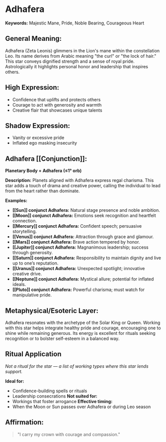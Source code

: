 # Adhafera


**Keywords:** Majestic Mane, Pride, Noble Bearing, Courageous Heart

## General Meaning:
Adhafera (Zeta Leonis) glimmers in the Lion's mane within the constellation Leo. Its name derives from Arabic meaning "the curl" or "the lock of hair." This star conveys dignified strength and a sense of royal pride. Astrologically it highlights personal honor and leadership that inspires others.

## High Expression:
- Confidence that uplifts and protects others
- Courage to act with generosity and warmth
- Creative flair that showcases unique talents

## Shadow Expression:
- Vanity or excessive pride
- Inflated ego masking insecurity

## Adhafera [[Conjunction]]:

**Planetary Body + Adhafera (≤1° orb)**

**Description:**
Planets aligned with Adhafera express regal charisma. This star adds a touch of drama and creative power, calling the individual to lead from the heart rather than dominate.

**Examples:**
- **[[Sun]] conjunct Adhafera:** Natural stage presence and noble ambition.
- **[[Moon]] conjunct Adhafera:** Emotions seek recognition and heartfelt connection.
- **[[Mercury]] conjunct Adhafera:** Confident speech; persuasive storytelling.
- **[[Venus]] conjunct Adhafera:** Attraction through grace and glamour.
- **[[Mars]] conjunct Adhafera:** Brave action tempered by honor.
- **[[Jupiter]] conjunct Adhafera:** Magnanimous leadership; success through generosity.
- **[[Saturn]] conjunct Adhafera:** Responsibility to maintain dignity and live up to one’s reputation.
- **[[Uranus]] conjunct Adhafera:** Unexpected spotlight; innovative creative drive.
- **[[Neptune]] conjunct Adhafera:** Mystical allure; potential for inflated ideals.
- **[[Pluto]] conjunct Adhafera:** Powerful charisma; must watch for manipulative pride.

## Metaphysical/Esoteric Layer:
Adhafera resonates with the archetype of the Solar King or Queen. Working with this star helps integrate healthy pride and courage, encouraging one to shine while remaining generous. Its energy is excellent for rituals seeking recognition or to bolster self-esteem in a balanced way.

## Ritual Application
*Not a ritual for the star — a list of working types where this star lends support.*

**Ideal for:**
- Confidence-building spells or rituals
- Leadership consecrations
**Not suited for:**
- Workings that foster arrogance
**Effective timing:**
- When the Moon or Sun passes over Adhafera or during Leo season

## Affirmation:

> "I carry my crown with courage and compassion."

